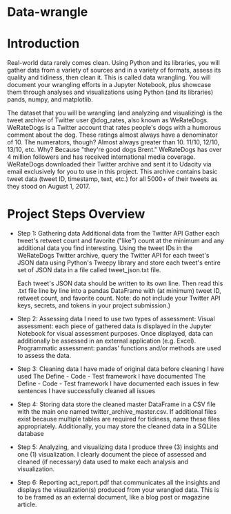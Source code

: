 # Data-wrangle
# Introduction 
Real-world data rarely comes clean. Using Python and its libraries, you will gather data from a variety of sources and in a variety of formats, assess its quality and tidiness,
then clean it. This is called data wrangling.
You will document your wrangling efforts in a Jupyter Notebook, plus showcase them through analyses and visualizations using Python (and its libraries) pands, numpy, and matplotlib.

The dataset that you will be wrangling (and analyzing and visualizing) is the tweet archive of Twitter user @dog_rates, also known as WeRateDogs.
WeRateDogs is a Twitter account that rates people's dogs with a humorous comment about the dog. These ratings almost always have a denominator of 10.
The numerators, though? Almost always greater than 10. 11/10, 12/10, 13/10, etc. Why? Because "they're good dogs Brent." WeRateDogs has over 4 million followers and has received international media coverage.
WeRateDogs downloaded their Twitter archive and sent it to Udacity via email exclusively for you to use in this project.
This archive contains basic tweet data (tweet ID, timestamp, text, etc.) for all 5000+ of their tweets as they stood on August 1, 2017. 


# Project Steps Overview
- Step 1: Gathering data
  Additional data from the Twitter API
  Gather each tweet's retweet count and favorite ("like") count at the minimum and any additional data you find interesting. Using the tweet IDs in the WeRateDogs Twitter        archive, query the Twitter API for each tweet's JSON data using Python's Tweepy library and store each tweet's entire set of JSON data in a file called tweet_json.txt file.

  Each tweet's JSON data should be written to its own line. Then read this .txt file line by line into a pandas DataFrame with (at minimum) tweet ID, retweet count, and favorite     count. Note: do not include your Twitter API keys, secrets, and tokens in your project submission.)

- Step 2: Assessing data
    I need to use two types of assessment:
    Visual assessment: each piece of gathered data is displayed in the Jupyter Notebook for visual assessment purposes. Once displayed, data can additionally be assessed in an       external application (e.g. Excel).
    Programmatic assessment: pandas' functions and/or methods are used to assess the data.

- Step 3: Cleaning data
  I have made of original data before cleaning
  I have used The Define - Code - Test framework
  I have documented The Define - Code - Test framework
  I have documented each issues in few sentences 
  I have successfully cleaned all issues

- Step 4: Storing data
  store the cleaned master DataFrame in a CSV file with the main one named twitter_archive_master.csv. If additional files exist because multiple tables are required for           tidiness, name these files appropriately. Additionally, you may store the cleaned data in a SQLite database 

- Step 5: Analyzing, and visualizing data
   I produce three (3) insights and one (1) visualization.
   I clearly document the piece of assessed and cleaned (if necessary) data used to make each analysis and visualization.

- Step 6: Reporting
  act_report.pdf that communicates all the insights and displays the visualization(s) produced from your wrangled data. This is to be framed as an external document, like a   blog post or magazine article.
